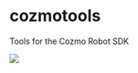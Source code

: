 # cozmotools
Tools for the Cozmo Robot SDK

<img src="https://is4-ssl.mzstatic.com/image/thumb/Purple118/v4/ca/21/40/ca21406e-cff7-ffc2-e238-0f8d07e0eb93/AppIcon-1x_U007emarketing-85-220-0-6.png/1200x630wa.png">
